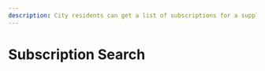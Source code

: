 ```yaml
---
description: City residents can get a list of subscriptions for a supplied email.
---
```


# Subscription Search

